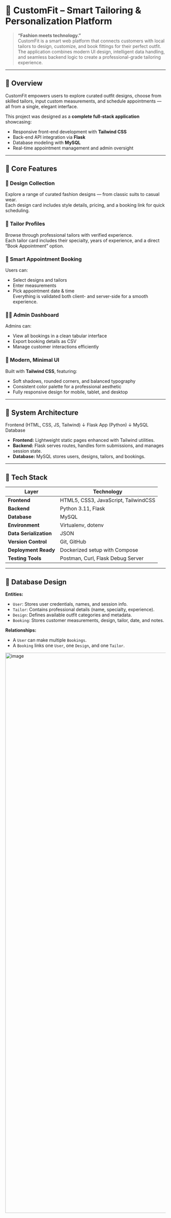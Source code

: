 # 🧵 CustomFit – Smart Tailoring & Personalization Platform

> **“Fashion meets technology.”**  
> CustomFit is a smart web platform that connects customers with local tailors to design, customize, and book fittings for their perfect outfit.  
> The application combines modern UI design, intelligent data handling, and seamless backend logic to create a professional-grade tailoring experience.

---

## 🌟 Overview

CustomFit empowers users to explore curated outfit designs, choose from skilled tailors, input custom measurements, and schedule appointments — all from a single, elegant interface.

This project was designed as a **complete full-stack application** showcasing:
- Responsive front-end development with **Tailwind CSS**
- Back-end API integration via **Flask**
- Database modeling with **MySQL**
- Real-time appointment management and admin oversight

---

## 🧠 Core Features

### 👗 Design Collection
Explore a range of curated fashion designs — from classic suits to casual wear.  
Each design card includes style details, pricing, and a booking link for quick scheduling.

### 👔 Tailor Profiles
Browse through professional tailors with verified experience.  
Each tailor card includes their specialty, years of experience, and a direct “Book Appointment” option.

### 📅 Smart Appointment Booking
Users can:
- Select designs and tailors
- Enter measurements
- Pick appointment date & time  
Everything is validated both client- and server-side for a smooth experience.

### 🧑‍💼 Admin Dashboard
Admins can:
- View all bookings in a clean tabular interface
- Export booking details as CSV
- Manage customer interactions efficiently

### 🧭 Modern, Minimal UI
Built with **Tailwind CSS**, featuring:
- Soft shadows, rounded corners, and balanced typography
- Consistent color palette for a professional aesthetic
- Fully responsive design for mobile, tablet, and desktop

---

## 🧱 System Architecture

Frontend (HTML, CSS, JS, Tailwind)
↓
Flask App (Python)
↓
MySQL Database


- **Frontend:** Lightweight static pages enhanced with Tailwind utilities.
- **Backend:** Flask serves routes, handles form submissions, and manages session state.
- **Database:** MySQL stores users, designs, tailors, and bookings.

---

## 🧩 Tech Stack

| Layer | Technology |
|-------|-------------|
| **Frontend** | HTML5, CSS3, JavaScript, TailwindCSS |
| **Backend** | Python 3.11, Flask |
| **Database** | MySQL|
| **Environment** | Virtualenv, dotenv |
| **Data Serialization** | JSON |
| **Version Control** | Git, GitHub |
| **Deployment Ready** | Dockerized setup with Compose |
| **Testing Tools** | Postman, Curl, Flask Debug Server |

---

## 💾 Database Design

**Entities:**
- `User`: Stores user credentials, names, and session info.
- `Tailor`: Contains professional details (name, specialty, experience).
- `Design`: Defines available outfit categories and metadata.
- `Booking`: Stores customer measurements, design, tailor, date, and notes.

**Relationships:**
- A `User` can make multiple `Bookings`.
- A `Booking` links one `User`, one `Design`, and one `Tailor`.

<img width="3195" height="1757" alt="image" src="https://github.com/user-attachments/assets/302dd8aa-f0f1-4142-98b3-81fd422859f2" />









